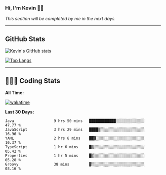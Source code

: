 ### Hi, I'm Kevin 👋🏻

_This section will be completed by me in the next days._


--- 
## GitHub Stats
![Kevin's GitHub stats](https://github-readme-stats.vercel.app/api?username=kevin-kraus&show_icons=true&theme=dark)

[![Top Langs](https://github-readme-stats.vercel.app/api/top-langs/?username=kevin-kraus&layout=compact&theme=dark)]()

---
## 🧑🏻‍💻 Coding Stats

**All Time:**

[![wakatime](https://wakatime.com/badge/user/2ee1869b-72a2-4c21-b5f7-e95432f5a1cf.svg?style=flat)](https://wakatime.com/@2ee1869b-72a2-4c21-b5f7-e95432f5a1cf)

**Last 30 Days:**

<!--START_SECTION:waka-->

```text
Java                  9 hrs 50 mins   ████████████░░░░░░░░░░░░░   47.77 %
JavaScript            3 hrs 29 mins   ████▒░░░░░░░░░░░░░░░░░░░░   16.96 %
YAML                  2 hrs 8 mins    ██▓░░░░░░░░░░░░░░░░░░░░░░   10.37 %
TypeScript            1 hr 6 mins     █▒░░░░░░░░░░░░░░░░░░░░░░░   05.42 %
Properties            1 hr 5 mins     █▒░░░░░░░░░░░░░░░░░░░░░░░   05.28 %
Groovy                38 mins         ▓░░░░░░░░░░░░░░░░░░░░░░░░   03.16 %
```

<!--END_SECTION:waka-->
